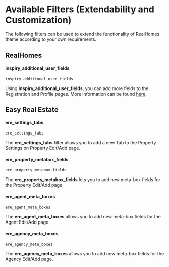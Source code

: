 # Available Filters (Extendability and Customization)

The following filters can be used to extend the functionality of RealHomes theme according to your own requirements.

## **RealHomes**

#### inspiry_additional_user_fields

```
inspiry_additional_user_fields
```

Using **inspiry_additional_user_fields**, you can add more fields to the Registration and Profile pages. More information can be found [here](https://support.inspirythemes.com/knowledgebase/add-new-user-fields-in-realhomes/).

## **Easy Real Estate**

#### ere_settings_tabs

```
ere_settings_tabs
```

The **ere_settings_tabs** filter allows you to add a new Tab to the Property Settings on Property Edit/Add page.

#### ere_property_metabox_fields

```
ere_property_metabox_fields
```

The **ere_property_metabox_fields** lets you to add new meta-box fields for the Property Edit/Add page.

#### ere_agent_meta_boxes

```
ere_agent_meta_boxes
```

The **ere_agent_meta_boxes** allows you to add new meta-box fields for the Agent Edit/Add page.

#### ere_agency_meta_boxes

```
ere_agency_meta_boxes
```

The **ere_agency_meta_boxes** allows you to add new meta-box fields for the Agency Edit/Add page.